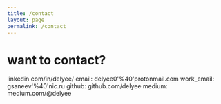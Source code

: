 ```yaml
---
title: /contact
layout: page
permalink: /contact
---
```


# want to contact?

linkedin.com/in/delyee/
email: delyee0'%40'protonmail.com
work_email: gsaneev'%40'nic.ru
github: github.com/delyee
medium: medium.com/@delyee
